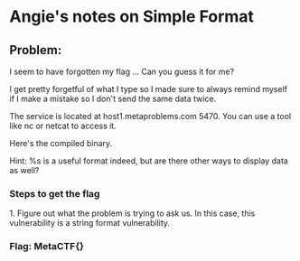 <h1>Angie's notes on Simple Format</h1>

<h2>Problem:</h2>
<p>I seem to have forgotten my flag ... Can you guess it for me? 
  
  I get pretty forgetful of what I type so I made sure to always remind myself if I make a mistake so I don't send the same data twice.

  The service is located at host1.metaproblems.com 5470. You can use a tool like nc or netcat to access it.

  Here's the compiled binary.

  Hint: %s is a useful format indeed, but are there other ways to display data as well?</p>
  
 <h3>Steps to get the flag</h3>
 
 <p>1. Figure out what the problem is trying to ask us. In this case, this vulnerability is a string format vulnerability. </p>
 
 <h3>Flag: MetaCTF{<spoiler flag>}</h3>
